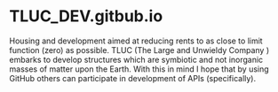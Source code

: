 # TLUC_DEV.gitbub.io
Housing and development aimed at reducing rents to as close to limit function (zero) as possible. TLUC (The Large and Unwieldy Company ) embarks to develop structures which are symbiotic and not inorganic masses of matter upon the Earth. With this in mind I hope that by using GitHub others can participate in development of APIs (specifically). 
